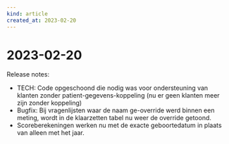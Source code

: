 ```yaml
---
kind: article
created_at: 2023-02-20
---
```


# 2023-02-20

Release notes:

* TECH: Code opgeschoond die nodig was voor ondersteuning van klanten zonder patient-gegevens-koppeling (nu er geen klanten meer zijn zonder koppeling)
* Bugfix: Bij vragenlijsten waar de naam ge-override werd binnen een meting, wordt in de klaarzetten tabel nu weer de override getoond.
* Scoreberekeningen werken nu met de exacte geboortedatum in plaats van alleen met het jaar.
